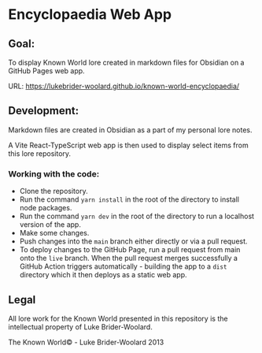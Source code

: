 # Encyclopaedia Web App

## Goal:

To display Known World lore created in markdown files for Obsidian on a GitHub Pages web app.

URL: https://lukebrider-woolard.github.io/known-world-encyclopaedia/

## Development:

Markdown files are created in Obsidian as a part of my personal lore notes.

A Vite React-TypeScript web app is then used to display select items from this lore repository.

### Working with the code:

- Clone the repository.
- Run the command `yarn install` in the root of the directory to install node packages.
- Run the command `yarn dev` in the root of the directory to run a localhost version of the app.
- Make some changes.
- Push changes into the `main` branch either directly or via a pull request.
- To deploy changes to the GitHub Page, run a pull request from main onto the `live` branch. When the pull request merges successfully a GitHub Action triggers automatically - building the app to a `dist` directory which it then deploys as a static web app.

## Legal

All lore work for the Known World presented in this repository is the intellectual property of Luke Brider-Woolard.

The Known World© - Luke Brider-Woolard 2013
